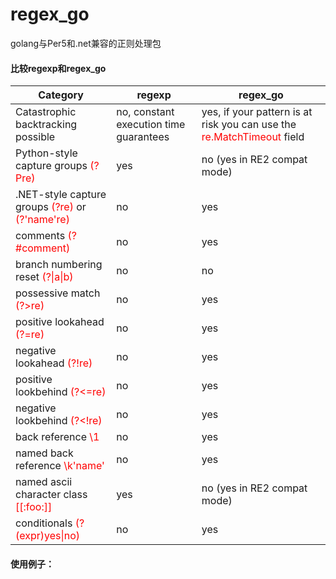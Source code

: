 # regex_go
golang与Per5和.net兼容的正则处理包

#### 比较regexp和regex_go

|Category |regexp |regex_go|
| --- | --- | --- |
|Catastrophic backtracking possible	|no, constant execution time guarantees	|yes, if your pattern is at risk you can use the <font color="#ff0000">re.MatchTimeout</font> field|
|Python-style capture groups <font color="#ff0000">(?P<name>re)</font>|	yes	|no (yes in RE2 compat mode)
|.NET-style capture groups <font color="#ff0000">(?<name>re)</font> or <font color="#ff0000">(?'name're)</font>|	no|	yes|
|comments <font color="#ff0000">(?#comment)</font>|	no|	yes|
|branch numbering reset <font color="#ff0000">(?\|a\|b)</font>	|no	|no|
|possessive match <font color="#ff0000">(?>re)</font> |	no|	yes|
|positive lookahead <font color="#ff0000">(?=re)</font>|	no|	yes|
|negative lookahead <font color="#ff0000">(?!re)</font>|	no|	yes|
|positive lookbehind <font color="#ff0000">(?<=re)</font>|	no|	yes|
|negative lookbehind <font color="#ff0000">(?<!re)</font>|	no|	yes|
|back reference <font color="#ff0000">\1</font>|	no|	yes|
|named back reference <font color="#ff0000">\k'name'</font>|	no|	yes|
|named ascii character class <font color="#ff0000">[[:foo:]]</font>|	yes|	no (yes in RE2 compat mode)|
|conditionals <font color="#ff0000">(?(expr)yes\|no)</font>|	no|	yes|

#### 使用例子：
